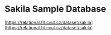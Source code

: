# Sakila Sample Database

[https://relational.fit.cvut.cz/dataset/sakila] (https://relational.fit.cvut.cz/dataset/sakila)
